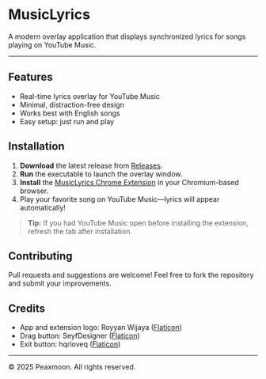 # MusicLyrics

A modern overlay application that displays synchronized lyrics for songs playing on YouTube Music.

---

## Features
- Real-time lyrics overlay for YouTube Music
- Minimal, distraction-free design
- Works best with English songs
- Easy setup: just run and play

## Installation
1. **Download** the latest release from [Releases](https://github.com/Peaxmoon/MusicLyrics/releases).
2. **Run** the executable to launch the overlay window.
3. **Install** the [MusicLyrics Chrome Extension](https://chromewebstore.google.com/detail/legffijegmnbcphbcjkgmooadpjiaikg) in your Chromium-based browser.
4. Play your favorite song on YouTube Music—lyrics will appear automatically!

> **Tip:** If you had YouTube Music open before installing the extension, refresh the tab after installation.

## Contributing
Pull requests and suggestions are welcome! Feel free to fork the repository and submit your improvements.

## Credits
- App and extension logo: Royyan Wijaya ([Flaticon](https://www.flaticon.com/free-icon/list_9376376))
- Drag button: SeyfDesigner ([Flaticon](https://www.flaticon.com/free-icon/drag_8379640))
- Exit button: hqrloveq ([Flaticon](https://www.flaticon.com/free-icon/cross_14035689))

---

© 2025 Peaxmoon. All rights reserved.
